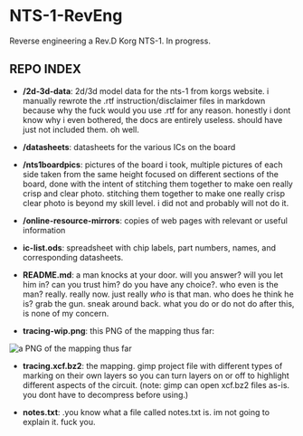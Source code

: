 # NTS-1-RevEng

Reverse engineering a Rev.D Korg NTS-1. In progress.

## REPO INDEX

- __/2d-3d-data__: 2d/3d model data for the nts-1 from korgs website. i manually rewrote the .rtf instruction/disclaimer files in markdown because why the fuck would you use .rtf for any reason. honestly i dont know why i even bothered, the docs are entirely useless. should have just not included them. oh well.

- __/datasheets__: datasheets for the various ICs on the board

- __/nts1boardpics__: pictures of the board i took, multiple pictures of each side taken from the same height focused on different sections of the board, done with the intent of stitching them together to make oen really crisp and clear photo. stitching them together to make one really crisp clear photo is beyond my skill level. i did not and probably will not do it.

- __/online-resource-mirrors__: copies of web pages with relevant or useful information

- __ic-list.ods__: spreadsheet with chip labels, part numbers, names, and corresponding datasheets.

- __README.md__: a man knocks at your door. will you answer? will you let him in? can you trust him? do you have any choice?. who even is the man? really. really now. just really *who* is that man. who does he think he is? grab the gun. sneak around back. what you do or do not do after this, is none of my concern.

- __tracing-wip.png__: this PNG of the mapping thus far:

![a PNG of the mapping thus far](tracing-wip.png)

- __tracing.xcf.bz2__: the mapping. gimp project file with different types of marking on their own layers so you can turn layers on or off to highlight different aspects of the circuit. (note: gimp can open xcf.bz2 files as-is. you dont have to decompress before using.)

- __notes.txt__: .you know what a file called notes.txt is. im not going to explain it. fuck you.
